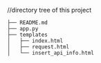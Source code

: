 //directory tree of this project
```
├── README.md
├── app.py
├── templates
│   ├── index.html
│   ├── request.html
│   └── insert_api_info.html

```